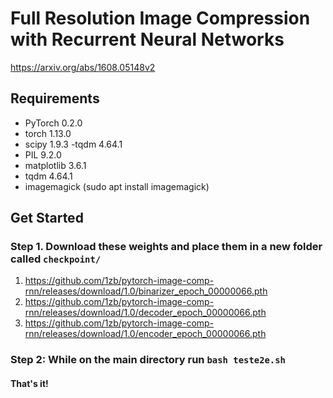 # Full Resolution Image Compression with Recurrent Neural Networks
https://arxiv.org/abs/1608.05148v2

## Requirements
- PyTorch 0.2.0
- torch 1.13.0
- scipy 1.9.3
-tqdm 4.64.1
- PIL 9.2.0
- matplotlib 3.6.1
- tqdm 4.64.1
- imagemagick (sudo apt install imagemagick)

## Get Started
### Step 1. Download these weights and place them in a new folder called `checkpoint/`
1. https://github.com/1zb/pytorch-image-comp-rnn/releases/download/1.0/binarizer_epoch_00000066.pth
2. https://github.com/1zb/pytorch-image-comp-rnn/releases/download/1.0/decoder_epoch_00000066.pth
3. https://github.com/1zb/pytorch-image-comp-rnn/releases/download/1.0/encoder_epoch_00000066.pth
### Step 2: While on the main directory run `bash teste2e.sh`

#### That's it!
